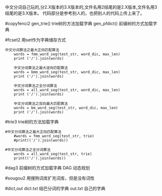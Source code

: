 中文分词自己玩的,分2.X版本的3.X版本的,文件名用2结尾的是2.X版本,文件名用3结尾的是3.X版本。
代码部分是参考别人的，也把别人的代码上传上来了。

#copyfenci2
	gen_trie() trie树的方法加载字典
	gen_pfdict() 前缀树的方式加载字典

#fcset2
	用set作为字典储存方式

	中文分词算法之最大正向匹配算法
    	words = fmm_word_seg(test_str, word_dic, max_len)
    	print ('/').join(words)

    	中文分词算法之最大逆向匹配算法
    	words = bmm_word_seg(test_str, word_dic, max_len)
    	print ('/').join(words)
    
    	中文分词算法之全分词算法
    	words = all_word_seg(test_str, word_dic, max_len)
    	print ('/').join(words)
    
    	中文分词算法之双向最大匹配算法
    	words = bm_word_seg(test_str, word_dic, max_len)
    	print ('/').join(words)

#trie3
	trie树的方法加载字典

	#中文分词算法之最大正向匹配算法
    	#words = fmm_word_seg(test_str, trie)
    	#print(('/').join(words))
    
   	#中文分词算法之全分词算法
    	words = all_word_seg(test_str, trie)
    	print(('/').join(words))

#dag3
	前缀树的方式加载字典
	DAG
	动态规划

#sougou2
	用搜狗词库扩充词库，但是没有词性

#dict,out
	dict.txt 结巴分词的字典
	out.txt 自己的字典
